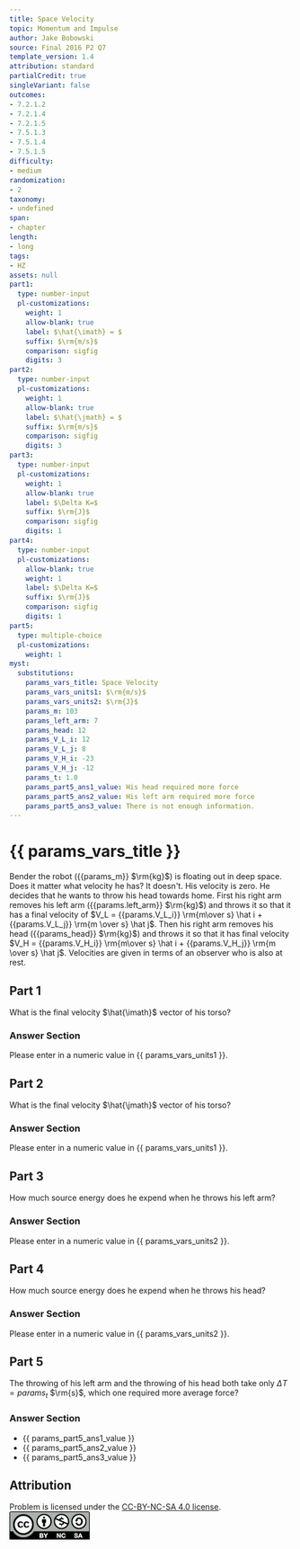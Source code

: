 ```yaml
---
title: Space Velocity
topic: Momentum and Impulse
author: Jake Bobowski
source: Final 2016 P2 Q7
template_version: 1.4
attribution: standard
partialCredit: true
singleVariant: false
outcomes:
- 7.2.1.2
- 7.2.1.4
- 7.2.1.5
- 7.5.1.3
- 7.5.1.4
- 7.5.1.5
difficulty:
- medium
randomization:
- 2
taxonomy:
- undefined
span:
- chapter
length:
- long
tags:
- HZ
assets: null
part1:
  type: number-input
  pl-customizations:
    weight: 1
    allow-blank: true
    label: $\hat{\imath} = $
    suffix: $\rm{m/s}$
    comparison: sigfig
    digits: 3
part2:
  type: number-input
  pl-customizations:
    weight: 1
    allow-blank: true
    label: $\hat{\jmath} = $
    suffix: $\rm{m/s}$
    comparison: sigfig
    digits: 3
part3:
  type: number-input
  pl-customizations:
    weight: 1
    allow-blank: true
    label: $\Delta K=$
    suffix: $\rm{J}$
    comparison: sigfig
    digits: 1
part4:
  type: number-input
  pl-customizations:
    allow-blank: true
    weight: 1
    label: $\Delta K=$
    suffix: $\rm{J}$
    comparison: sigfig
    digits: 1
part5:
  type: multiple-choice
  pl-customizations:
    weight: 1
myst:
  substitutions:
    params_vars_title: Space Velocity
    params_vars_units1: $\rm{m/s}$
    params_vars_units2: $\rm{J}$
    params_m: 103
    params_left_arm: 7
    params_head: 12
    params_V_L_i: 12
    params_V_L_j: 8
    params_V_H_i: -23
    params_V_H_j: -12
    params_t: 1.0
    params_part5_ans1_value: His head required more force
    params_part5_ans2_value: His left arm required more force
    params_part5_ans3_value: There is not enough information.
---
```

# {{ params_vars_title }}
Bender the robot ({{params_m}} $\rm{kg}$) is floating out in deep space.
Does it matter what velocity he has?
It doesn't.
His velocity is zero.
He decides that he wants to throw his head towards home.
First his right arm removes his left arm ({{params.left_arm}} $\rm{kg}$) and throws it so that it has a final velocity of $V_L = {{params.V_L_i}} \rm{m\over s} \hat i + {{params.V_L_j}} \rm{m \over s} \hat j$.
Then his right arm removes his head ({{params_head}} $\rm{kg}$) and throws it so that it has final velocity $V_H = {{params.V_H_i}} \rm{m\over s} \hat i + {{params.V_H_j}} \rm{m \over s} \hat j$.
Velocities are given in terms of an observer who is also at rest.

## Part 1

What is the final velocity $\hat{\imath}$ vector of his torso?

### Answer Section

Please enter in a numeric value in {{ params_vars_units1 }}.

## Part 2

What is the final velocity $\hat{\jmath}$ vector of his torso?

### Answer Section

Please enter in a numeric value in {{ params_vars_units1 }}.

## Part 3

How much source energy does he expend when he throws his left arm?

### Answer Section

Please enter in a numeric value in {{ params_vars_units2 }}.

## Part 4

How much source energy does he expend when he throws his head?

### Answer Section

Please enter in a numeric value in {{ params_vars_units2 }}.

## Part 5

The throwing of his left arm and the throwing of his head both take only $\Delta T = {{ params_t }}$ $\rm{s}$, which one required more average force?

### Answer Section

- {{ params_part5_ans1_value }}
- {{ params_part5_ans2_value }}
- {{ params_part5_ans3_value }}

## Attribution

Problem is licensed under the [CC-BY-NC-SA 4.0 license](https://creativecommons.org/licenses/by-nc-sa/4.0/).<br> ![The Creative Commons 4.0 license requiring attribution-BY, non-commercial-NC, and share-alike-SA license.](https://raw.githubusercontent.com/firasm/bits/master/by-nc-sa.png)
